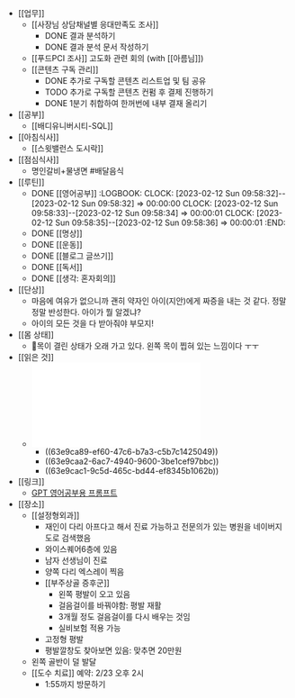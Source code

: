 - [[업무]]
	- [[사장님 상담채널별 응대만족도 조사]]
		- DONE 결과 분석하기
		- DONE 결과 분석 문서 작성하기
	- [[푸드PCI 조사]] 고도화 관련 회의 (with [[아름님]])
	- [[콘텐츠 구독 관리]]
		- DONE 추가로 구독할 콘텐츠 리스트업 및 팀 공유
		- TODO 추가로 구독할 콘텐츠 컨펌 후 결제 진행하기
		- DONE 1분기 취합하여 한꺼번에 내부 결재 올리기
- [[공부]]
	- [[배디유니버시티-SQL]]
- [[아침식사]]
	- [[스윗밸런스 도시락]]
- [[점심식사]]
	- 명인갈비+물냉면 #배달음식
- [[루틴]]
	- DONE [[영어공부]]
	  :LOGBOOK:
	  CLOCK: [2023-02-12 Sun 09:58:32]--[2023-02-12 Sun 09:58:32] =>  00:00:00
	  CLOCK: [2023-02-12 Sun 09:58:33]--[2023-02-12 Sun 09:58:34] =>  00:00:01
	  CLOCK: [2023-02-12 Sun 09:58:35]--[2023-02-12 Sun 09:58:36] =>  00:00:01
	  :END:
	- DONE [[명상]]
	- DONE [[운동]]
	- DONE [[블로그 글쓰기]]
	- DONE [[독서]]
	- DONE [[생각: 혼자회의]]
- [[단상]]
	- 마음에 여유가 없으니까 괜히 약자인 아이(지안)에게 짜증을 내는 것 같다. 정말 정말 반성한다. 아이가 뭘 알겠냐?
	- 아이의 모든 것을 다 받아줘야 부모지!
- [[몸 상태]]
	- 목이 결린 상태가 오래 가고 있다. 왼쪽 목이 찝혀 있는 느낌이다 ㅜㅜ
- [[읽은 것]]
	- ![opensurvey_trend_beauty_2023.pdf](../assets/opensurvey_trend_beauty_2023_1676266062364_0.pdf)
		- ((63e9ca89-ef60-47c6-b7a3-c5b7c1425049))
		- ((63e9caa2-6ac7-4940-9600-3be1cef97bbc))
		- ((63e9cac1-9c5d-465c-bd44-ef8345b1062b))
- [[링크]]
	- [GPT 영어공부용 프롬프트](https://www.clien.net/service/board/lecture/17903115?od=T31&po=0&category=0&groupCd=)
- [[장소]]
	- [[설정형외과]]
		- 재인이 다리 아프다고 해서 진료 가능하고 전문의가 있는 병원을 네이버지도로 검색했음
		- 와이스퀘어6층에 있음
		- 남자 선생님이 진료
		- 양쪽 다리 엑스레이 찍음
		- [[부주상골 증후군]]
			- 왼쪽 평발이 오고 있음
			- 걸음걸이를 바꿔야함: 평발 재활
			- 3개월 정도 걸음걸이를 다시 배우는 것임
			- 실비보험 적용 가능
		- 고정형 평발
		- 평발깔창도 찾아보면 있음: 맞추면 20만원
	- 왼쪽 골반이 덜 발달
	- [[도수 치료]] 예약: 2/23 오후 2시
		- 1:55까지 방문하기